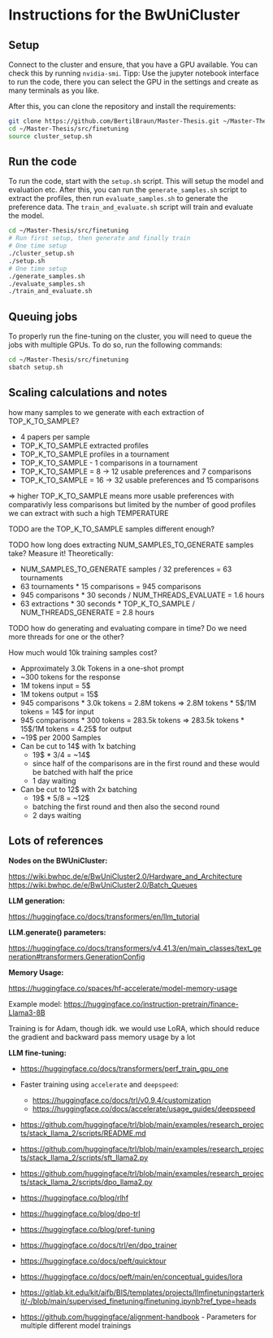 # Instructions for the BwUniCluster

## Setup

Connect to the cluster and ensure, that you have a GPU available. You can check this by running `nvidia-smi`. Tipp: Use the jupyter notebook interface to run the code, there you can select the GPU in the settings and create as many terminals as you like.

After this, you can clone the repository and install the requirements:

```bash
git clone https://github.com/BertilBraun/Master-Thesis.git ~/Master-Thesis
cd ~/Master-Thesis/src/finetuning
source cluster_setup.sh
```

## Run the code

To run the code, start with the `setup.sh` script. This will setup the model and evaluation etc. After this, you can run the `generate_samples.sh` script to extract the profiles, then run `evaluate_samples.sh` to generate the preference data. The `train_and_evaluate.sh` script will train and evaluate the model.

```bash
cd ~/Master-Thesis/src/finetuning
# Run first setup, then generate and finally train
# One time setup
./cluster_setup.sh
./setup.sh
# One time setup
./generate_samples.sh
./evaluate_samples.sh
./train_and_evaluate.sh
```

## Queuing jobs

To properly run the fine-tuning on the cluster, you will need to queue the jobs with multiple GPUs. To do so, run the following commands:

```bash
cd ~/Master-Thesis/src/finetuning
sbatch setup.sh
```

## Scaling calculations and notes

how many samples to we generate with each extraction of TOP_K_TO_SAMPLE?

- 4 papers per sample
- TOP_K_TO_SAMPLE extracted profiles
- TOP_K_TO_SAMPLE profiles in a tournament
- TOP_K_TO_SAMPLE - 1 comparisons in a tournament
- TOP_K_TO_SAMPLE = 8 -> 12 usable preferences and 7 comparisons
- TOP_K_TO_SAMPLE = 16 -> 32 usable preferences and 15 comparisons

=> higher TOP_K_TO_SAMPLE means more usable preferences with comparativly less comparisons
   but limited by the number of good profiles we can extract with such a high TEMPERATURE

TODO are the TOP_K_TO_SAMPLE samples different enough?

TODO how long does extracting NUM_SAMPLES_TO_GENERATE samples take? Measure it!
Theoretically:

- NUM_SAMPLES_TO_GENERATE samples / 32 preferences = 63 tournaments
- 63 tournaments \* 15 comparisons = 945 comparisons
- 945 comparisons \* 30 seconds / NUM_THREADS_EVALUATE = 1.6 hours
- 63 extractions \* 30 seconds \* TOP_K_TO_SAMPLE / NUM_THREADS_GENERATE = 2.8 hours

TODO how do generating and evaluating compare in time? Do we need more threads for one or the other?

How much would 10k training samples cost?

- Approximately 3.0k Tokens in a one-shot prompt
- ~300 tokens for the response
- 1M tokens input = 5\$
- 1M tokens output = 15\$
- 945 comparisons \* 3.0k tokens = 2.8M tokens => 2.8M tokens \* 5\$/1M tokens = 14\$ for input
- 945 comparisons \* 300 tokens = 283.5k tokens => 283.5k tokens \* 15\$/1M tokens = 4.25\$ for output
- ~19$ per 2000 Samples
- Can be cut to 14\$ with 1x batching
  - 19$ * 3/4 = ~14\$
  - since half of the comparisons are in the first round and these would be batched with half the price
  - 1 day waiting
- Can be cut to 12\$ with 2x batching
  - 19$ * 5/8 = ~12\$
  - batching the first round and then also the second round
  - 2 days waiting

## Lots of references

**Nodes on the BWUniCluster:**

<https://wiki.bwhpc.de/e/BwUniCluster2.0/Hardware_and_Architecture>
<https://wiki.bwhpc.de/e/BwUniCluster2.0/Batch_Queues>

**LLM generation:**

<https://huggingface.co/docs/transformers/en/llm_tutorial>

**LLM.generate() parameters:**

<https://huggingface.co/docs/transformers/v4.41.3/en/main_classes/text_generation#transformers.GenerationConfig>

**Memory Usage:**

<https://huggingface.co/spaces/hf-accelerate/model-memory-usage>

Example model: <https://huggingface.co/instruction-pretrain/finance-Llama3-8B>

Training is for Adam, though idk. we would use LoRA, which should reduce the gradient and backward pass memory usage by a lot

**LLM fine-tuning:**

- <https://huggingface.co/docs/transformers/perf_train_gpu_one>

- Faster training using `accelerate` and `deepspeed`:
  - <https://huggingface.co/docs/trl/v0.9.4/customization>
  - <https://huggingface.co/docs/accelerate/usage_guides/deepspeed>

- <https://github.com/huggingface/trl/blob/main/examples/research_projects/stack_llama_2/scripts/README.md>
- <https://github.com/huggingface/trl/blob/main/examples/research_projects/stack_llama_2/scripts/sft_llama2.py>
- <https://github.com/huggingface/trl/blob/main/examples/research_projects/stack_llama_2/scripts/dpo_llama2.py>

- <https://huggingface.co/blog/rlhf>
- <https://huggingface.co/blog/dpo-trl>
- <https://huggingface.co/blog/pref-tuning>
- <https://huggingface.co/docs/trl/en/dpo_trainer>
- <https://huggingface.co/docs/peft/quicktour>
- <https://huggingface.co/docs/peft/main/en/conceptual_guides/lora>

- <https://gitlab.kit.edu/kit/aifb/BIS/templates/projects/llmfinetuningstarterkit/-/blob/main/supervised_finetuning/finetuning.ipynb?ref_type=heads>

- <https://github.com/huggingface/alignment-handbook> - Parameters for multiple different model trainings
